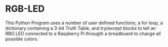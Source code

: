 # RGB-LED
This Python Program uses a number of user defined functions, a for loop, a dictionary containing a 3-bit Truth Table, and try/except blocks to tell an RBG LED connected to a
Raspberry Pi througth a breadboard to change all possible colors. 
